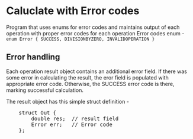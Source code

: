 # Caluclate with Error codes
Program that uses enums for error codes and maintains output of each operation with proper error codes for each operation
Error codes enum - `enum Error { SUCCESS, DIVISIONBYZERO, INVALIDOPERATION }`

## Error handling
Each operation result object contains an additional error field. If there was some error in calculating the result, the eror field is populated with appropriate error code. Otherwise, the SUCCESS error code is there, marking successful calculation.

The result object has this simple struct definition -
<pre>
    struct Out {
        double res;  // result field
        Error err;   // Error code
    };
</pre>

